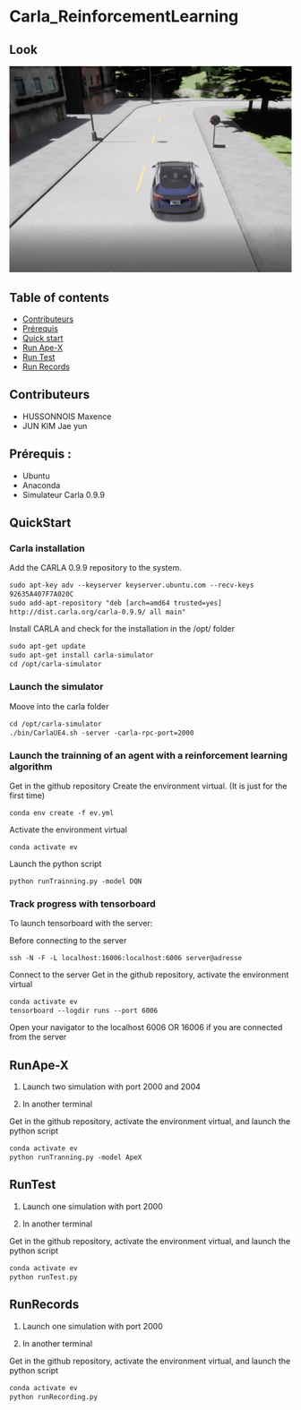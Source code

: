 # Carla_ReinforcementLearning

## Look
[![Alt text for your video](image.jpg)](https://youtu.be/9VQCBIOvpvU)


## Table of contents
* [Contributeurs](#contributeurs)
* [Prérequis](#Prérequis)
* [Quick start](#Quickstart)
* [Run Ape-X](#RunApe-X)
* [Run Test](#RunTest)
* [Run Records](#RunRecords)

## Contributeurs
- HUSSONNOIS Maxence 
- JUN KIM Jae yun

## Prérequis :

- Ubuntu
-	Anaconda
- Simulateur Carla 0.9.9

## QuickStart

### Carla installation

Add the CARLA 0.9.9 repository to the system.
```
sudo apt-key adv --keyserver keyserver.ubuntu.com --recv-keys 92635A407F7A020C
sudo add-apt-repository "deb [arch=amd64 trusted=yes] http://dist.carla.org/carla-0.9.9/ all main"
```
Install CARLA and check for the installation in the /opt/ folder
```
sudo apt-get update
sudo apt-get install carla-simulator
cd /opt/carla-simulator
```


### Launch the simulator
Moove into the carla folder

```
cd /opt/carla-simulator
./bin/CarlaUE4.sh -server -carla-rpc-port=2000
```

### Launch the trainning of an agent with a reinforcement learning algorithm
Get in the github repository
Create the environment virtual. (It is just for the first time)
```
conda env create -f ev.yml
```
Activate the environment virtual
```
conda activate ev
```
Launch the python script

```
python runTrainning.py -model DQN
```

### Track progress with tensorboard
To launch tensorboard with the server:

Before connecting to the server
```
ssh -N -F -L localhost:16006:localhost:6006 server@adresse
```
Connect to the server
Get in the github repository, activate the environment virtual
```
conda activate ev
tensorboard --logdir runs --port 6006
```
Open your navigator to the localhost 6006 OR 16006 if you are connected from the server




## RunApe-X
1. Launch two simulation with port 2000 and 2004

2. In another terminal

Get in the github repository, activate the environment virtual, and launch the python script
```
conda activate ev
python runTranning.py -model ApeX
```
## RunTest
1. Launch one simulation with port 2000 

2. In another terminal

Get in the github repository, activate the environment virtual, and launch the python script
```
conda activate ev
python runTest.py
```
## RunRecords
1. Launch one simulation with port 2000 

2. In another terminal

Get in the github repository, activate the environment virtual, and launch the python script
```
conda activate ev
python runRecording.py
```
